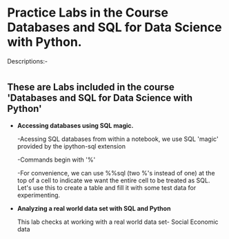 # Practice Labs in the Course Databases and SQL for Data Science with Python.

Descriptions:-

# <h2>These are Labs included in the course 'Databases and SQL for Data Science with Python' </h2> 
<ul>
  
<b> <li> Accessing databases using SQL magic. </li> </b>
<p>-Acessing SQL databases from within a notebook, we use SQL 'magic' provided by the ipython-sql extension</p>
<p>-Commands begin with '%'</p>
<p>-For convenience, we can use %%sql (two %'s instead of one) at the top of a cell to indicate we want the entire cell to be treated as SQL. Let's use this to create a table and fill it with some test data for experimenting.</p>

<b> <li> Analyzing a real world data set with SQL and Python</li> </b>
<p>This lab checks at working with a real world data set- Social Economic data</p>


</ul>
<p></p>

